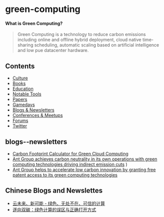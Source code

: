 # green-computing

#### What is Green Computing?

> Green Computing is a technology to reduce  carbon emissions including online and offline hybrid deployment, cloud native time-sharing scheduling, automatic scaling based on artificial intelligence and low pue datacenter hardware.

 ## Contents
  - [Culture](#culture)
  - [Books](#books)
  - [Education](#education)
  - [Notable Tools](#notable-tools)
  - [Papers](#papers)
  - [Gamedays](#gamedays)
  - [Blogs & Newsletters](#blogs--newsletters)
  - [Conferences & Meetups](#conferences--meetups)
  - [Forums](#forums)
  - [Twitter](#twitter)


## blogs--newsletters

* [Carbon Footprint Calculator for Green Cloud Computing](https://deshpandetanmay.medium.com/carbon-footprint-calculator-for-green-cloud-computing-c536fb4f49d8)
* [Ant Group achieves carbon neutrality in its own operations with green computing technologies driving indirect emission cuts](https://www.antgroup.com/en/news-media/press-releases/2022-04-19-18-00)
)
* [Ant Group helps to accelerate low carbon innovation by granting free patent access to its green computing technologies](https://www.antgroup.com/en/news-media/press-releases/2022-04-21-16-00)

## Chinese Blogs and Newslettes

* [云未来、新可能 - 绿色、无处不在、可信的计算](https://xie.infoq.cn/article/59f29e32dc4ab94ee589057f9)
* [逐向双碳：绿色计算的误区与正确打开方式](https://xie.infoq.cn/article/e72e10fc4706552321f0fa93c)


